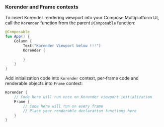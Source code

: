 ### Korender and Frame contexts

To insert Korender rendering viewport into your Compose Multiplatform UI, call the `Korender` function from the parent `@Composable` function:

````kotlin
@Composable
fun App() {
    Column {
        Text("Korender Viewport below !!!")        
        Korender {
          
        }
    }
}
````

Add initialization code into `Korender` context, per-frame code and renderable objects into `Frame` context:

````kotlin
Korender {
    // Code here will run once on Korender viewport initialization           
    Frame {
        // Code here will run on every frame
        // Place your renderable declaration functions here
    }
}
````